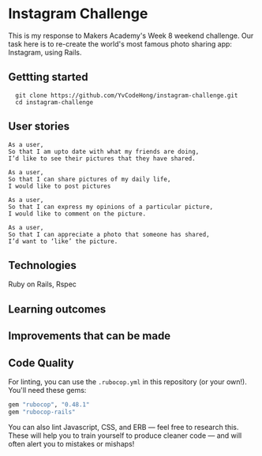 Instagram Challenge
===================
This is my response to Makers Academy's Week 8 weekend challenge. Our task here is to re-create the world's most famous photo sharing app: Instagram, using Rails.


## Gettting started
 ```
   git clone https://github.com/YvCodeHong/instagram-challenge.git
   cd instagram-challenge
```

## User stories

```
As a user,
So that I am upto date with what my friends are doing,
I’d like to see their pictures that they have shared.

As a user,
So that I can share pictures of my daily life,
I would like to post pictures

As a user,
So that I can express my opinions of a particular picture,
I would like to comment on the picture.

As a user,
So that I can appreciate a photo that someone has shared,
I’d want to ‘like’ the picture.

```

## Technologies

Ruby on Rails, Rspec

## Learning outcomes

## Improvements that can be made

## Code Quality

For linting, you can use the `.rubocop.yml` in this repository (or your own!).
You'll need these gems:

```ruby
gem "rubocop", "0.48.1"
gem "rubocop-rails"
```

You can also lint Javascript, CSS, and ERB — feel free to research this. These
will help you to train yourself to produce cleaner code — and will often alert
you to mistakes or mishaps!
